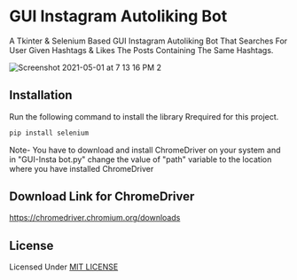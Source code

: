 # GUI Instagram Autoliking Bot
 A Tkinter & Selenium Based GUI Instagram Autoliking Bot That Searches For User Given Hashtags & Likes The Posts Containing The Same Hashtags.

![Screenshot 2021-05-01 at 7 13 16 PM 2](https://user-images.githubusercontent.com/61555936/116784525-4563c880-aab2-11eb-9d89-20511a594f99.jpeg)

## Installation
Run the following command to install the library Rrequired for this project.
```bash
pip install selenium
```
Note- You have to download and install ChromeDriver on your system and in "GUI-Insta bot.py" change the value of "path" variable to the location where you have installed ChromeDriver


## Download Link for ChromeDriver

https://chromedriver.chromium.org/downloads

## License

Licensed Under [MIT LICENSE](LICENSE)
